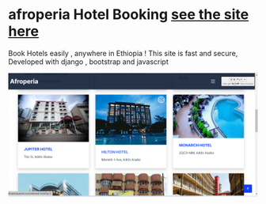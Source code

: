 # afroperia Hotel Booking [see the site here ]( https://afroperia.jarmii.com/ )
Book Hotels easily , anywhere in Ethiopia ! 
This site is fast and secure, Developed with django , bootstrap and javascript

![showcase](afroperia_hotel_picture.png)

